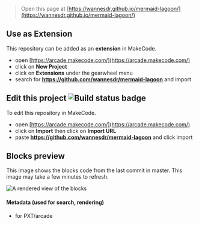  


> Open this page at [https://wannesdr.github.io/mermaid-lagoon/](https://wannesdr.github.io/mermaid-lagoon/)

## Use as Extension

This repository can be added as an **extension** in MakeCode.

* open [https://arcade.makecode.com/](https://arcade.makecode.com/)
* click on **New Project**
* click on **Extensions** under the gearwheel menu
* search for **https://github.com/wannesdr/mermaid-lagoon** and import

## Edit this project ![Build status badge](https://github.com/wannesdr/mermaid-lagoon/workflows/MakeCode/badge.svg)

To edit this repository in MakeCode.

* open [https://arcade.makecode.com/](https://arcade.makecode.com/)
* click on **Import** then click on **Import URL**
* paste **https://github.com/wannesdr/mermaid-lagoon** and click import

## Blocks preview

This image shows the blocks code from the last commit in master.
This image may take a few minutes to refresh.

![A rendered view of the blocks](https://github.com/wannesdr/mermaid-lagoon/raw/master/.github/makecode/blocks.png)

#### Metadata (used for search, rendering)

* for PXT/arcade
<script src="https://makecode.com/gh-pages-embed.js"></script><script>makeCodeRender("{{ site.makecode.home_url }}", "{{ site.github.owner_name }}/{{ site.github.repository_name }}");</script>
